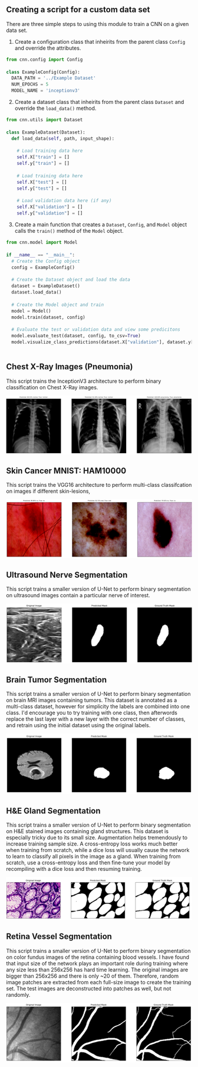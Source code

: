 ## Creating a script for a custom data set
There are three simple steps to using this module to train a CNN on a given data set. 

1. Create a configuration class that inheirits from the parent class ```Config``` and override the attributes.
```python
from cnn.config import Config

class ExampleConfig(Config):
  DATA_PATH = '../Example Dataset'
  NUM_EPOCHS = 5
  MODEL_NAME = 'inceptionv3'

```

2. Create a dataset class that inheirits from the parent class ```Dataset``` and override the ```load_data()``` method.
```python
from cnn.utils import Dataset

class ExampleDataset(Dataset):
  def load_data(self, path, input_shape):
    
    # Load training data here
    self.X["train"] = []
    self.y["train"] = []
    
    # Load training data here
    self.X["test"] = []
    self.y["test"] = []
    
    # Load validation data here (if any)
    self.X["validation"] = []
    self.y["validation"] = []
```

3. Create a main function that creates a ```Dataset```, ```Config```, and ```Model``` object calls the ```train()``` method of the ```Model``` object.

```python
from cnn.model import Model

if __name__ == "__main__":
  # Create the Config object
  config = ExampleConfig()
  
  # Create the Dataset object and load the data
  dataset = ExampleDataset()
  dataset.load_data()
    
  # Create the Model object and train
  model = Model()
  model.train(dataset, config)
  
  # Evaluate the test or validation data and view some predicitons
  model.evaluate_test(dataset, config, to_csv=True)
  model.visualize_class_predictions(dataset.X["validation"], dataset.y["validation"])
  
```

## Chest X-Ray Images (Pneumonia)
This script trains the InceptionV3 architecture to perform binary classification on Chest X-Ray images.

![Image of Prediction](../images/chest-xray-pneumonia.png)


## Skin Cancer MNIST: HAM10000
This script trains the VGG16 architecture to perform multi-class classifcation on images if different skin-lesions,

![Image of Prediction](../images/skin-cancer-mnist.png)


## Ultrasound Nerve Segmentation
This script trains a smaller version of U-Net to perform binary segmentation on ultrasound images contain a particular nerve of interest.

![Image of Prediction](../images/ultrasound-nerve-segmentation.png)


## Brain Tumor Segmentation
This script trains a smaller version of U-Net to perform binary segmentation on brain MRI images containing tumors. This dataset is annotated as a multi-class dataset, however for simplicity the labels are combined into one class. I'd encourage you to try training with one class, then afterwords replace the last layer with a new layer with the correct number of classes, and retrain using the initial dataset using the original labels.

![Image of Prediction](../images/brain-tumor-segmentation.png)


## H&E Gland Segmentation
This script trains a smaller version of U-Net to perform binary segmentation on H&E stained images containing gland structures. This dataset is especially tricky due to its small size. Augmentation helps tremendously to increase training sample size. A cross-entropy loss works much better when training from scratch, while a dice loss will usually cause the network to learn to classify all pixels in the image as a gland. When training from scratch, use a cross-entropy loss and then fine-tune your model by recompiling with a dice loss and then resuming training.

![Image of Prediction](../images/gland-segmentation.png)


## Retina Vessel Segmentation
This script trains a smaller version of U-Net to perform binary segmentation on color fundus images of the retina containing blood vessels. I have found that input size of the network plays an important role during training where any size less than 256x256 has hard time learning. The original images are bigger than 256x256 and there is only ~20 of them. Therefore, random image patches are extracted from each full-size image to create the training set. The test images are deconstructed into patches as well, but not randomly.

![Image of Prediction](../images/retina-vessel-segmentation.png)

